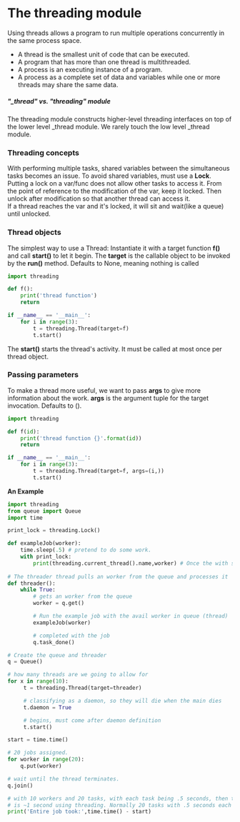 # The threading module

Using threads allows a program to run multiple operations concurrently in the same process space.
* A thread is the smallest unit of code that can be executed.
* A program that has more than one thread is multithreaded.
* A process is an executing instance of a program.
* A process as a complete set of data and variables while one or more threads may share the same data.

##### "_thread" vs. "threading" module  
The threading module constructs higher-level threading interfaces on top of the lower level \_thread module. We rarely touch the low level \_thread module.  

### Threading concepts
With performing multiple tasks, shared variables between the simultaneous tasks becomes an issue. 
To avoid shared variables, must use a __Lock__. Putting a lock on a var/func does not allow other tasks to access it. From the point of reference to the modification of the var, keep it locked. Then unlock after modification so that another thread can access it.  
If a thread reaches the var and it's locked, it will sit and wait(like a queue) until unlocked. 

### Thread objects
The simplest way to use a Thread:
Instantiate it with a target function __f()__ and call __start()__ to let it begin.
The __target__ is the callable object to be invoked by the __run()__ method. Defaults to None, meaning nothing is called


```python
import threading

def f():
    print('thread function')
    return

if __name__ == '__main__':
    for i in range(3):
        t = threading.Thread(target=f)
        t.start()
```
The __start()__ starts the thread's activity. It must be called at most once per thread object.

### Passing parameters  
To make a thread more useful, we want to pass __args__ to give more information about the work.
__args__ is the argument tuple for the target invocation. Defaults to ().

```python
import threading

def f(id):
    print('thread function {}'.format(id))
    return

if __name__ == '__main__':
    for i in range(3):
        t = threading.Thread(target=f, args=(i,))
        t.start()
```

__An Example__

```python
import threading
from queue import Queue
import time

print_lock = threading.Lock()

def exampleJob(worker):
    time.sleep(.5) # pretend to do some work.
    with print_lock:
        print(threading.current_thread().name,worker) # Once the with statement completes, the lock will automatically unlock.     
        
# The threader thread pulls an worker from the queue and processes it
def threader():
    while True:
        # gets an worker from the queue
        worker = q.get()

        # Run the example job with the avail worker in queue (thread)
        exampleJob(worker)

        # completed with the job
        q.task_done()

# Create the queue and threader 
q = Queue()

# how many threads are we going to allow for
for x in range(10):
     t = threading.Thread(target=threader)

     # classifying as a daemon, so they will die when the main dies
     t.daemon = True

     # begins, must come after daemon definition
     t.start()

start = time.time()

# 20 jobs assigned.
for worker in range(20):
    q.put(worker)

# wait until the thread terminates.
q.join()

# with 10 workers and 20 tasks, with each task being .5 seconds, then the completed job
# is ~1 second using threading. Normally 20 tasks with .5 seconds each would take 10 seconds.
print('Entire job took:',time.time() - start)

```

